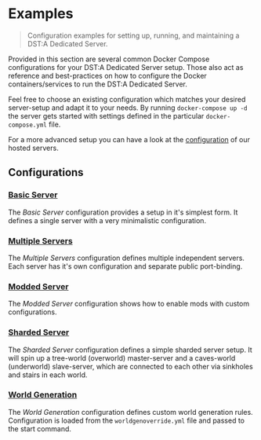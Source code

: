 # Examples
> Configuration examples for setting up, running, and maintaining a DST:A Dedicated Server.

Provided in this section are several common Docker Compose configurations for your
DST:A Dedicated Server setup. Those also act as reference and best-practices on how to
configure the Docker containers/services to run the DST:A Dedicated Server.

Feel free to choose an existing configuration which matches your desired server-setup and
adapt it to your needs. By running `docker-compose up -d` the server gets started with
settings defined in the particular `docker-compose.yml` file.

For a more advanced setup you can have a look at the [configuration][dsta-servers] of our hosted servers.

## Configurations

### [Basic Server][setup-basic]
The *Basic Server* configuration provides a setup in it's simplest form.
It defines a single server with a very minimalistic configuration.

### [Multiple Servers][setup-multiple]
The *Multiple Servers* configuration defines multiple independent servers.
Each server has it's own configuration and separate public port-binding.

### [Modded Server][setup-mods]
The *Modded Server* configuration shows how to enable mods with custom configurations.

### [Sharded Server][setup-shard]
The *Sharded Server* configuration defines a simple sharded server setup. It will spin up a
tree-world (overworld) master-server and a caves-world (underworld) slave-server, which are
connected to each other via sinkholes and stairs in each world.

### [World Generation][setup-world]
The *World Generation* configuration defines custom world generation rules. Configuration
is loaded from the `worldgenoverride.yml` file and passed to the start command.

[dsta-servers]: https://github.com/dst-academy/deployment-servers
[setup-basic]: ./basic/
[setup-multiple]: ./multiple/
[setup-mods]: ./mods/
[setup-shard]: ./shard/
[setup-world]: ./world/
